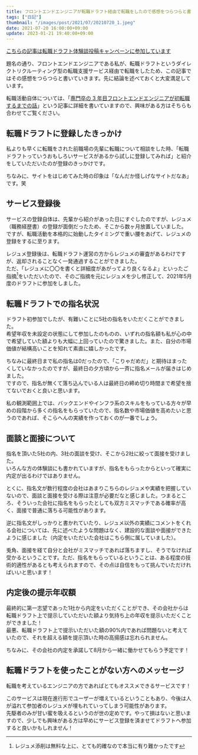 ```yaml
---
title: フロントエンドエンジニアが転職ドラフト経由で転職をしたので感想をつらつらと書く
tags: ["日記"]
thumbnail: "/images/post/2021/07/20210720_1.jpeg"
date: 2021-07-20 16:00:00+09:00
update: 2023-01-21 19:40:00+09:00
---
```


[こちらの記事は転職ドラフト体験談投稿キャンペーンに参加しています](https://job-draft.jp/articles/251)

題名の通り、フロントエンドエンジニアである私が、転職ドラフトというダイレクトリクルーティング型の転職支援サービス経由で転職をしたため、この記事ではその感想をつらつらと書いていきます。先に結論を述べておくと大変満足しています。

転職活動自体については、「[専門卒の 3 年目フロントエンドエンジニアが初転職するまでの話](https://sitagakey.me/blog/post/2021/07/20210720_2)」という記事に詳細を書いていますので、興味がある方はそちらも合わせてご覧ください。

## 転職ドラフトに登録したきっかけ

私よりも早くに転職をされた前職場の先輩に転職について相談をした時、「転職ドラフトっていうおもしろいサービスがあるから試しに登録してみれば」と紹介をしていただいたのが登録のきっかけです。

ちなみに、サイトをはじめてみた時の印象は「なんだか怪しげなサイトだなあ」です。笑

## サービス登録後

サービスの登録自体は、先輩から紹介があった日にすぐしたのですが、レジュメ（職務経歴書）の登録が面倒だったため、そこから数ヶ月放置していました。  
ですが、転職活動を本格的に始動したタイミングで重い腰をあげて、レジュメの登録をするに至ります。

レジュメ登録後は、転職ドラフト運営の方からレジュメの審査があるわけですが、返却されることなく一発通過することができました。  
ただ、「レジュメに〇〇を書くと詳細度があがってより良くなるよ」といったご指摘[^1]をいただいたので、そのご指摘を元にレジュメを少し修正して、2021年5月度のドラフトに参加をしました。

[^1]: レジュメ添削は無料な上に、とても的確なので本当に有り難かったです

## 転職ドラフトでの指名状況

ドラフト初参加でしたが、有難いことに5社の指名をいただくことができました。  
希望年収を未設定の状態にして参加したのものの、いずれの指名額も私が心の中で希望していた額よりも大幅に上回っていたので驚きました。また、自分の市場価値が結構高いことを知れて素直に嬉しかったです。

ちなみに最終日まで私の指名は0だったので、「こりゃだめだ」と期待はまったくしていなかったのですが、最終日の夕方頃から一斉に指名メールが届きはじめました。  
ですので、指名が無くて落ち込んでいる人は最終日の締め切り時間まで希望を捨てないでおくと良いと思います。

私の観測範囲上では、バックエンドやインフラ系のスキルをもっている方々が早めの段階から多くの指名をもらっていたので、指名数や市場価値を高めたいと思うのであれば、そこらへんの実績を作っておくのが一番でしょう。

## 面談と面接について

指名を頂いた5社の内、3社の面談を受け、そこから2社に絞って面接を受けました。  
いろんな方の体験談にも書かれていますが、指名をもらったからといって確実に内定が出るわけではありません。

とくに、指名文が数行程度の会社はあまりこちらのレジュメや実績を把握していないので、面談と面接を受ける際は注意が必要だなと感じました。つまるところ、そういった会社に指名をもらったとしても双方ミスマッチである確率が高く、面接で普通に落ちる可能性があります。

逆に指名文がしっかりと書かれていたり、レジュメ以外の実績にコメントをくれる会社については、先に述べたような問題はなく、建設的な面談や面接ができたように感じました（内定をいただいた会社はこちら側に属していました）。

兎角、面接を経て自分と会社がミスマッチであれば落ちますし、そうでなければ受かるということです。ただ、指名をもらっているということは、ある程度の技術的適性があるとも考えられますので、その点は自信をもって挑んでいただければいいと思います！

## 内定後の提示年収額

最終的に第一志望であった1社から内定をいただくことができ、その会社からは転職ドラフト上で提示していただいた額より気持ち上の年収を提示いただくことができました！  
最悪、転職ドラフト上で提示いただいた額の90%内であれば問題ないと考えていたので、それを超える額を提示頂いた時の高揚感は忘れられません。

ちなみに、その会社の内定を承諾して8月から一緒に働かせてもらう予定です！

## 転職ドラフトを使ったことがない方へのメッセージ

転職を考えているエンジニアの方であればとてもオススメできるサービスです！

このサービスは現在進行形でユーザーが増えているということもあり、今後は人が溢れて参加者のレジュメが埋もれていってしまう可能性があります。  
先駆者のみが甘い蜜を吸えるというのが世の定めです。やって損はないと思いますので、少しでも興味がある方は早めにサービス登録を済ませてドラフトへ参加すると良いかもしれません！
